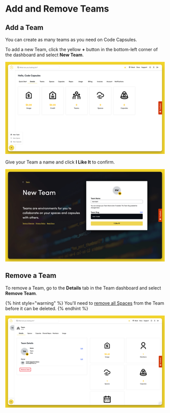 # Add and Remove Teams

## Add a Team

You can create as many teams as you need on Code Capsules. 

To add a new Team, click the yellow **+** button in the bottom-left corner of the dashboard and select **New Team**.

![Create a Team](../.gitbook/assets/platform/teams/new-team.png)

Give your Team a name and click **I Like It** to confirm.

![Enter Team Details](../.gitbook/assets/platform/teams/create-team.png)

## Remove a Team

To remove a Team, go to the **Details** tab in the Team dashboard and select **Remove Team**. 

{% hint style="warning" %}
You'll need to [remove all Spaces](../spaces/how-do-i-add-remove-a-space.md) from the Team before it can be deleted.
{% endhint %}

![Remove a Team](../.gitbook/assets/platform/teams/remove-team.png)
